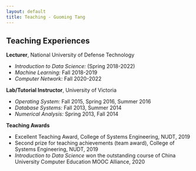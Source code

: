 ```yaml
---
layout: default
title: Teaching - Guoming Tang
---
```


## Teaching Experiences

**Lecturer**, National University of Defense Technology

- *Introduction to Data Science:* (Spring 2018-2022)
- *Machine Learning:* Fall 2018-2019
- *Computer Network:* Fall 2020-2022

**Lab/Tutorial Instructor**, University of Victoria

- *Operating System:* Fall 2015, Spring 2016, Summer 2016
- *Database Systems:* Fall 2013, Summer 2014
- *Numerical Analysis:* Spring 2013, Fall 2014

**Teaching Awards**

- Excellent Teaching Award, College of Systems Engineering, NUDT, 2019
- Second prize for teaching achievements (team award), College of Systems Engineering, NUDT, 2019
- *Introduction to Data Science* won the outstanding course of China University Computer Education MOOC Alliance, 2020